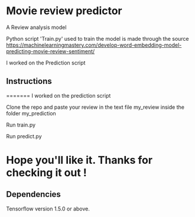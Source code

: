 # Movie review predictor

A Review analysis model

Python script 'Train.py' used to train the model is made through the source https://machinelearningmastery.com/develop-word-embedding-model-predicting-movie-review-sentiment/

I worked on the Prediction script

## Instructions
=======
I worked on the prediction script

Clone the repo and paste your review in the text file my_review inside the folder my_prediction 

Run train.py

Run predict.py


Hope you'll like it.
Thanks for checking it out !
=======

## Dependencies
Tensorflow version 1.5.0 or above.




		   
